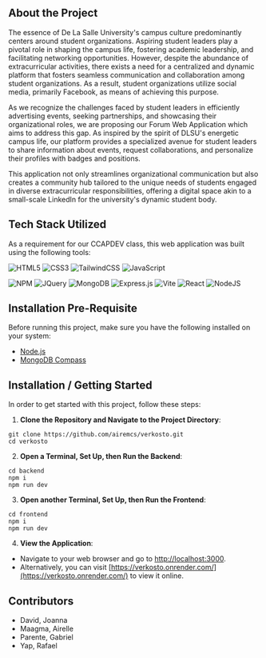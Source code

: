 ## About the Project

The essence of De La Salle University's campus culture predominantly centers around student organizations. Aspiring student leaders play a pivotal role in shaping the campus life, fostering academic leadership, and facilitating networking opportunities. However, despite the abundance of extracurricular activities, there exists a need for a centralized and dynamic platform that fosters seamless communication and collaboration among student organizations. As a result, student organizations utilize social media, primarily Facebook, as means of achieving this purpose. 

As we recognize the challenges faced by student leaders in efficiently advertising events, seeking partnerships, and showcasing their organizational roles, we are proposing our Forum Web Application which aims to address this gap. As inspired by the spirit of DLSU's energetic campus life, our platform provides a specialized avenue for student leaders to share information about events, request collaborations, and personalize their profiles with badges and positions. 

This application not only streamlines organizational communication but also creates a community hub tailored to the unique needs of students engaged in diverse extracurricular responsibilities, offering a digital space akin to a small-scale LinkedIn for the university's dynamic student body.

## Tech Stack Utilized

As a requirement for our CCAPDEV class, this web application was built using the following tools:

![HTML5](https://img.shields.io/badge/html5-%23E34F26.svg?style=for-the-badge&logo=html5&logoColor=white)
![CSS3](https://img.shields.io/badge/css3-%231572B6.svg?style=for-the-badge&logo=css3&logoColor=white)
![TailwindCSS](https://img.shields.io/badge/Tailwind_CSS-38B2AC?style=for-the-badge&logo=tailwind-css&logoColor=white)
![JavaScript](https://img.shields.io/badge/javascript-%23323330.svg?style=for-the-badge&logo=javascript&logoColor=%23F7DF1E)

![NPM](https://img.shields.io/badge/npm-CB3837?style=for-the-badge&logo=npm&logoColor=white)
![JQuery](https://img.shields.io/badge/jQuery-0769AD?style=for-the-badge&logo=jquery&logoColor=white)
![MongoDB](https://img.shields.io/badge/MongoDB-%234ea94b.svg?style=for-the-badge&logo=mongodb&logoColor=white)
![Express.js](https://img.shields.io/badge/express.js-%23404d59.svg?style=for-the-badge&logo=express&logoColor=%2361DAFB)
![Vite](https://img.shields.io/badge/Vite-B73BFE?style=for-the-badge&logo=vite&logoColor=FFD62E)
![React](https://img.shields.io/badge/react-%2320232a.svg?style=for-the-badge&logo=react&logoColor=%2361DAFB)
![NodeJS](https://img.shields.io/badge/node.js-6DA55F?style=for-the-badge&logo=node.js&logoColor=white)

## Installation Pre-Requisite
Before running this project, make sure you have the following installed on your system:

- [Node.js](https://nodejs.org/en/download/)
- [MongoDB Compass](https://www.mongodb.com/try/download/compass)

## Installation / Getting Started
In order to get started with this project, follow these steps:

1. **Clone the Repository and Navigate to the Project Directory**: 

```shell
git clone https://github.com/airemcs/verkosto.git
cd verkosto
```

2. **Open a Terminal, Set Up, then Run the Backend**: 

```shell
cd backend
npm i
npm run dev
```

3. **Open another Terminal, Set Up, then Run the Frontend**: 

```shell
cd frontend
npm i
npm run dev
```

4. **View the Application**:
- Navigate to your web browser and go to [http://localhost:3000](http://localhost:3000).
- Alternatively, you can visit [https://verkosto.onrender.com/](https://verkosto.onrender.com/) to view it online.

## Contributors
- David, Joanna
- Maagma, Airelle
- Parente, Gabriel
- Yap, Rafael
